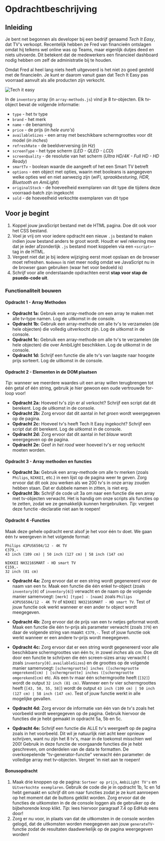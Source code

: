 # Opdrachtbeschrijving

## Inleiding

Je bent net begonnen als developer bij een bedrijf genaamd _Tech It Easy_, dat TV's verkoopt. Recentelijk hebben ze Fred
van financieën ontslagen omdat hij telkens wel online was op Teams, maar eigenlijk dutjes deed en niets uitvoerde. Dit
betekent dat de medewerkers een financieel dashboard nodig hebben om zelf de administratie bij te houden.

Omdat Fred al heel lang niets heeft uitgevoerd is het niet zo goed gesteld met de financieën. Je kunt er daarom vanuit
gaan dat Tech It Easy pas voorraad aanvult als alle producten zijn verkocht.

![Tech it easy](./assets/tech_it_easy.png)

In de `inventory` array (in `array-methods.js`) vind je 8 tv-objecten. Elk tv-object bevat de volgende informatie:

* `type` - het tv type
* `brand` - het merk
* `name` - de benaming
* `price` - de prijs (_in hele euro's_)
* `availableSizes` - een array met beschikbare schermgroottes voor dit model (_in inches_)
* `refreshRate` - de beeldverversing (_in Hz_)
* `screenType` - het type scherm (_LED - QLED - LCD_)
* `screenQuality` - de resolutie van het scherm (_Ultra HD/4K - Full HD - HD Ready_)
* `smartTv` - boolean waarde die aangeeft of het een Smart TV betreft
* `options` - een object met opties, waarin met booleans is aangegeven welke opties wel en niet aanwezig zijn (_wiFi,
  spraakbesturing, HDR, Bluetooth en AmiLight_)
* `originalStock` - de hoeveelheid exemplaren van dit type die tijdens deze voorraad-batch zijn ingekocht
* `sold` - de hoeveelheid verkochte exemplaren van dit type

## Voor je begint

1. Koppel jouw javaScript bestand met de HTML pagina. Doe dit ook voor het CSS bestand.
2. Voel je vrij om voor iedere opdracht een nieuw `.js` bestand te maken indien jouw bestand anders te groot wordt.
   Houdt er wel rekening mee dat je ieder afzonderlijk `.js` bestand moet koppelen via een `<script>`-tag in de HTML.
3. Vergeet niet dat je bij iedere wijziging eerst moet opslaan en de browser moet refreshen. `Nodemon` is niet meer
   nodig omdat we JavaScript nu in de browser gaan gebruiken (waar het voor bedoeld is)
4. Schrijf voor alle onderstaande opdrachten eerst **stap voor stap de psuedo-code uit**.

### Functionaliteit bouwen

#### Opdracht 1 - Array Methoden

* **Opdracht 1a:** Gebruik een array-methode om een array te maken met alle tv-type namen. Log de uitkomst in de
  console.
* **Opdracht 1b:** Gebruik een array-methode om alle tv's te verzamelen (de hele objecten) die volledig uitverkocht
  zijn. Log de uitkomst in de console.
* **Opdracht 1c:** Gebruik een array-methode om alle tv's te verzamelen (de hele objecten) die over AmbiLight
  beschikken. Log de uitkomst in de console.
* **Opdracht 1d:** Schrijf een functie die alle tv's van laagste naar hoogste prijs sorteert. Log de uitkomst in de
  console.

#### Opdracht 2 - Elementen in de DOM plaatsen

_Tip_: wanneer we meerdere waardes uit een array willen terugbrengen tot één getal of één string, gebruik je hier gewoon
een oude vertrouwde for-loop voor!

* **Opdracht 2a:** Hoeveel tv's zijn er al verkocht? Schrijf een script dat dit berekent. Log de uitkomst in de console.
* **Opdracht 2b:** Zorg ervoor dat dit aantal _in het groen_ wordt weergegeven op de pagina.
* **Opdracht 2c:** Hoeveel tv's heeft Tech It Easy ingekocht? Schrijf een script dat dit berekent. Log de uitkomst in de
  console.
* **Opdracht 2d:** Zorg ervoor dat dit aantal _in het blauw_ wordt weergegeven op de pagina.
* **Opdracht 2e:** Geef _in het rood_ weer hoeveel tv's er nog verkocht moeten worden.

#### Opdracht 3 - Array methoden en functies

* **Opdracht 3a:** Gebruik een array-methode om alle tv merken (zoals `Philips`, `NIKKEI`, etc.) in een lijst op de
  pagina weer te geven. Zorg ervoor dat dit ook zou werken als we 200 tv's in onze array zouden hebben staan. Dat er
  dubbele namen in zitten, is niet erg.
* **Opdracht 3b:** Schrijf de code uit 3a om naar een functie die een array met tv-objecten verwacht. Het is handig om
  onze scripts als functies op te zetten, zodat we ze gemakkelijk kunnen hergebruiken. _Tip_: vergeet deze functie
  -declaratie niet aan te roepen!

#### Opdracht 4 -Functies

Maak deze gehele opdracht eerst alsof je het voor één tv doet. We gaan één tv weergeven in het volgende format:

  ```
  Philips 43PUS6504/12 - 4K TV
  €379,-
  43 inch (109 cm) | 50 inch (127 cm) | 58 inch (147 cm)
  
  NIKKEI NH3216SMART - HD smart TV
  €159,-
  32 inch (81 cm)
  ```

* **Opdracht 4a:** Zorg ervoor dat er een string wordt gegenereerd voor de naam van een tv. Maak een functie die één
  enkel tv-object (zoals `inventory[0]` of `inventory[6]`) verwacht en de naam op de volgende manier
  samenvoegt: `[merk] [type] - [naam]` zoals `Philips 43PUS6504/12 - 4K TV` of `NIKKEI NH3216SMART - HD smart TV`. Test
  of jouw functie ook werkt wanneer er een ander tv object wordt meegegeven.

* **Opdracht 4b:** Zorg ervoor dat de prijs van een tv netjes geformat wordt. Maak een functie die één tv-prijs als
  parameter verwacht (zoals `379`) en daar de volgende string van maakt: `€379,-`. Test of jouw functie ook werkt
  wanneer er een andere tv-prijs wordt meegegeven.

* **Opdracht 4c:** Zorg ervoor dat er een string wordt gegenereerd voor alle beschikbare schermgroottes van één tv, in
  zowel _inches_ als _cm_. Doe dit door een functie te schrijven die één screen-sizes array verwacht (
  zoals `inventory[0].availableSizes`) en de groottes op de volgende manier
  samenvoegt: `[schermgrootte] inches ([schermgrootte omgerekend]cm) | [schermgrootte] inches ([schermgrootte omgerekend]cm)`
  etc. Als een tv maar één schermgrootte heeft (`[32]`) wordt de output `32 inch (81 cm)`. Wanneer een tv vier
  schermgroottes heeft (`[43, 50, 55, 58]`) wordt de output `43 inch (109 cm) | 50 inch (127 cm) | 58 inch (147 cm)`.
  Test of jouw functie werkt in alle mogelijke gevallen.

* **Opdracht 4d:** Zorg ervoor de informatie van één van de tv's zoals het voorbeeld wordt weergegeven op de pagina.
  Gebruik hiervoor de functies die je hebt gemaakt in opdracht 5a, 5b en 5c.

* **Opdracht 4e:** Schrijf een functie die ALLE tv's weergeeft op de pagina zoals in het voorbeeld. Dit wil je
  natuurlijk niet acht keer opnieuw schrijven, want nu zijn het 8 tv's, maar in de toekomst misschien wel 200!
  Gebruik in deze functie de voorgaande functies die je hebt geschreven, om onderdelen van de data te formatten. De
  overkoepelende "tv-generator-functie" verwacht één parameter: de volledige array met tv-objecten. Vergeet 'm niet aan
  te roepen!

#### Bonusopdracht

1. Maak drie knoppen op de pagina: `Sorteer op prijs`, `AmbiLight TV's` en `Uitverkochte exemplaren`. Gebruik de code
   die je in opdracht 1b, 1c en 1d hebt gemaakt en schrijf dit om naar functies zodat je ze kunt aanroepen op het moment
   dat de buttons geklikt worden. Zorg ervoor dat de functies de uitkomsten in de de console loggen als de gebruiker op
   de bijbehorende knop klikt. _Tip_: lees hiervoor paragraaf 7.4 op EdHub eens door!
2. Zorg er nu voor, in plaats van dat de uitkomsten in de console worden gelogd, dat de uitkomsten worden meegegeven aan
   jouw `generateTV`-functie zodat de resultaten daadwerkelijk op de pagina weergegeven worden!
